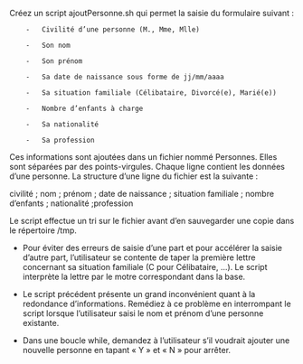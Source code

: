 Créez un script ajoutPersonne.sh qui permet la saisie du formulaire suivant :


		-	Civilité d’une personne (M., Mme, Mlle)

		-	Son nom

		-	Son prénom

		-	Sa date de naissance sous forme de jj/mm/aaaa

		-	Sa situation familiale (Célibataire, Divorcé(e), Marié(e))

		-	Nombre d’enfants à charge 

		-	Sa nationalité

		-	Sa profession


Ces informations sont ajoutées dans un fichier nommé Personnes. Elles sont séparées par des points-virgules. Chaque ligne contient les données d’une personne. La structure d’une ligne du fichier est la suivante :

civilité ; nom ; prénom ; date de naissance ; situation familiale ; nombre d’enfants ; nationalité ;profession


Le script effectue un tri sur le fichier avant d’en sauvegarder une copie dans le répertoire /tmp.

-	Pour éviter des erreurs de saisie d’une part et pour accélérer la saisie d’autre part, l’utilisateur se contente de taper la première lettre concernant sa situation familiale (C pour Célibataire, ...). Le script interprète la lettre par le motre correspondant dans la base.

-	Le script précédent présente un grand inconvénient quant à la redondance d’informations. Remédiez à ce problème en interrompant le script lorsque l’utilisateur saisi le nom et prénom d’une personne existante.

-	Dans une boucle while, demandez à l’utilisateur s’il voudrait ajouter une nouvelle personne en tapant « Y » et « N » pour arrêter.
